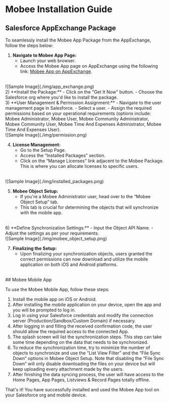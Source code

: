 # Mobee Installation Guide

## Salesforce AppExchange Package

To seamlessly install the Mobee App Package from the AppExchange, follow the steps below:

1) **Navigate to Mobee App Page:**
   - Launch your web browser.
   - Access the Mobee App page on AppExchange using the following link: [Mobee App on AppExchange](https://appexchange.salesforce.com/appxListingDetail?listingId=a0N3u00000ONmC7EAL&tab=e).
<br />   
![Sample Image](./img/app_exchange.png)
<br />
2) **Install the Package:**
   - Click on the "Get It Now" button.
   - Choose the Salesforce org where you'd like to install the package.
<br />
3) **User Management & Permission Assignment:**
   - Navigate to the user management page in Salesforce.
   - Select a user.
   - Assign the required permissions based on your operational requirements (options include: Mobee Administrator, Mobee User, Mobee Community Administrator, Mobee Community User, Mobee Time And Expenses Administrator, Mobee Time And Expenses User).
<br />
![Sample Image](./img/permission.png)
<br />

4) **License Management:**
   - Go to the Setup Page.
   - Access the “Installed Packages” section.
   - Click on the “Manage Licenses” link adjacent to the Mobee Package. This is where you can allocate licenses to specific users.
<br />  
![Sample Image](./img/installed_packages.png)
<br />

5) **Mobee Object Setup:**
   - If you're a Mobee Administrator user, head over to the “Mobee Object Setup” tab.
   - This tab is crucial for determining the objects that will synchronize with the mobile app.
<br />
6) **Define Synchronization Settings:**
   - Input the Object API Name.
   - Adjust the settings as per your requirements.
<br />
![Sample Image](./img/mobee_object_setup.png)
<br />

7) **Finalizing the Setup:**
   - Upon finalizing your synchronization objects, users granted the correct permissions can now download and utilize the mobile application on both iOS and Android platforms.
<br />
## Mobee Mobile App

To use the Mobee Mobile App, follow these steps:

1. Install the mobile app on iOS or Android.
2. After installing the mobile application on your device, open the app and you will be prompted to log in.
3. Log in using your Salesforce credentials and modify the connection server (Production/Sandbox/Custom Domain) if necessary.
4. After logging in and filling the received confirmation code, the user should allow the required access to the connected App.
5. The splash screen will list the synchronization steps. This step can take some time depending on the data that needs to be synchronized.
6. To reduce the synchronization time, try to minimize the number of objects to synchronize and use the “List View Filter” and the “File Sync Down” options in Mobee Object Setup. Note that disabling the “File Sync Down” will only disable downloading the files on your device but will keep uploading every attachment made by the users.
7. After finishing the data syncing process, the user will have access to the Home Pages, App Pages, Listviews & Record Pages totally offline.

That's it! You have successfully installed and used the Mobee App tool on your Salesforce org and mobile device.

